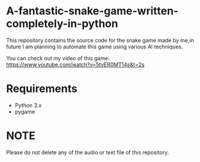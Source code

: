# A-fantastic-snake-game-written-completely-in-python
This repository contains the source code for the snake game made by me,in future I am planning to automate this game using various AI techniques.


You can check out my video of this game: https://www.youtube.com/watch?v=5tvER0MT14s&t=2s

# Requirements
- Python 3.x
- pygame

# NOTE
Please do not delete any of the audio or text file of this repository.
